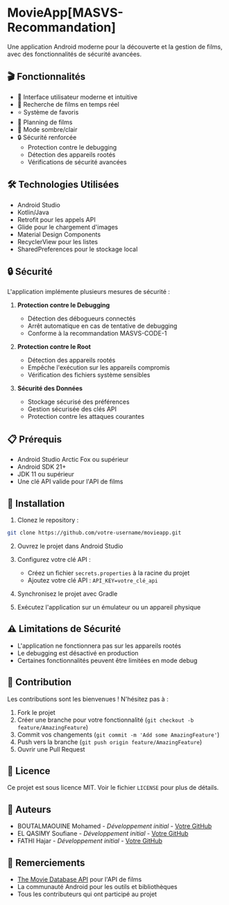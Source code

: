 # MovieApp[MASVS-Recommandation]

Une application Android moderne pour la découverte et la gestion de films, avec des fonctionnalités de sécurité avancées.

## 🎬 Fonctionnalités

- 📱 Interface utilisateur moderne et intuitive
- 🎯 Recherche de films en temps réel
- ⭐ Système de favoris
- 📅 Planning de films
- 🌙 Mode sombre/clair
- 🔒 Sécurité renforcée
  - Protection contre le debugging
  - Détection des appareils rootés
  - Vérifications de sécurité avancées

## 🛠️ Technologies Utilisées

- Android Studio
- Kotlin/Java
- Retrofit pour les appels API
- Glide pour le chargement d'images
- Material Design Components
- RecyclerView pour les listes
- SharedPreferences pour le stockage local

## 🔒 Sécurité

L'application implémente plusieurs mesures de sécurité :

1. **Protection contre le Debugging**
   - Détection des débogueurs connectés
   - Arrêt automatique en cas de tentative de debugging
   - Conforme à la recommandation MASVS-CODE-1

2. **Protection contre le Root**
   - Détection des appareils rootés
   - Empêche l'exécution sur les appareils compromis
   - Vérification des fichiers système sensibles

3. **Sécurité des Données**
   - Stockage sécurisé des préférences
   - Gestion sécurisée des clés API
   - Protection contre les attaques courantes

## 📋 Prérequis

- Android Studio Arctic Fox ou supérieur
- Android SDK 21+
- JDK 11 ou supérieur
- Une clé API valide pour l'API de films

## 🚀 Installation

1. Clonez le repository :
```bash
git clone https://github.com/votre-username/movieapp.git
```

2. Ouvrez le projet dans Android Studio

3. Configurez votre clé API :
   - Créez un fichier `secrets.properties` à la racine du projet
   - Ajoutez votre clé API : `API_KEY=votre_clé_api`

4. Synchronisez le projet avec Gradle

5. Exécutez l'application sur un émulateur ou un appareil physique

## ⚠️ Limitations de Sécurité

- L'application ne fonctionnera pas sur les appareils rootés
- Le debugging est désactivé en production
- Certaines fonctionnalités peuvent être limitées en mode debug

## 🤝 Contribution

Les contributions sont les bienvenues ! N'hésitez pas à :

1. Fork le projet
2. Créer une branche pour votre fonctionnalité (`git checkout -b feature/AmazingFeature`)
3. Commit vos changements (`git commit -m 'Add some AmazingFeature'`)
4. Push vers la branche (`git push origin feature/AmazingFeature`)
5. Ouvrir une Pull Request

## 📝 Licence

Ce projet est sous licence MIT. Voir le fichier `LICENSE` pour plus de détails.

## 👥 Auteurs

- BOUTALMAOUINE Mohamed - *Développement initial* - [Votre GitHub](https://github.com/MOHAMEDBOUTALMAOUINE)
- EL QASIMY Soufiane  - *Développement initial* - [Votre GitHub](https://github.com/MOHAMEDBOUTALMAOUINE)
- FATHI Hajar  - *Développement initial* - [Votre GitHub](https://github.com/MOHAMEDBOUTALMAOUINE)
## 🙏 Remerciements

- [The Movie Database API](https://www.themoviedb.org/documentation/api) pour l'API de films
- La communauté Android pour les outils et bibliothèques
- Tous les contributeurs qui ont participé au projet 
